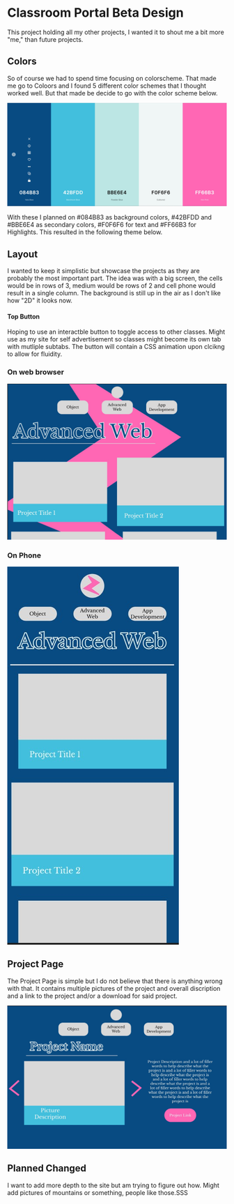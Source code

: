 # Classroom Portal Beta Design

This project holding all my other projects, I wanted it to shout me a bit more "me," than future projects. 

## Colors 

So of course we had to spend time focusing on colorscheme.  That made me go to Coloors and I found 5 different color schemes that I thought worked well.  But that made be decide to go with the color scheme below.

![Color Scheme](../ColorSchemes/Blue%20and%20Pink.jpg "Choosen Colors")

With these I planned on #084B83 as background colors, #42BFDD and #BBE6E4 as secondary colors, #F0F6F6 for text and #FF66B3 for Highlights.  This resulted in the following theme below.

## Layout

I wanted to keep it simplistic but showcase the projects as they are probably the most important part.  The idea was with a big screen, the cells would be in rows of 3, medium would be rows of 2 and cell phone would result in a single column. The background is still up in the air as I don't like how "2D" it looks now.

#### Top Button

Hoping to use an interactble button to toggle access to other classes.  Might use as my site for self advertisement so classes might become its own tab with mutliple subtabs.  The button will contain a CSS animation upon clcikng to allow for fluidity.

### On web browser

![Browser](../Milestone1/WebPage.jpg "Normal Web Page")

### On Phone

![Phone](../Milestone1/Phone.jpg "Phone Page")

## Project Page

The Project Page is simple but I do not believe that there is anything wrong with that.  It contains multiple pictures of the project and overall discription and a link to the project and/or a download for said project.

![Project](../Milestone1/ProjectPage.jpg "Project Page")


## Planned Changed

I want to add more depth to the site but am trying to figure out how.  Might add pictures of mountains or something, people like those.SSS